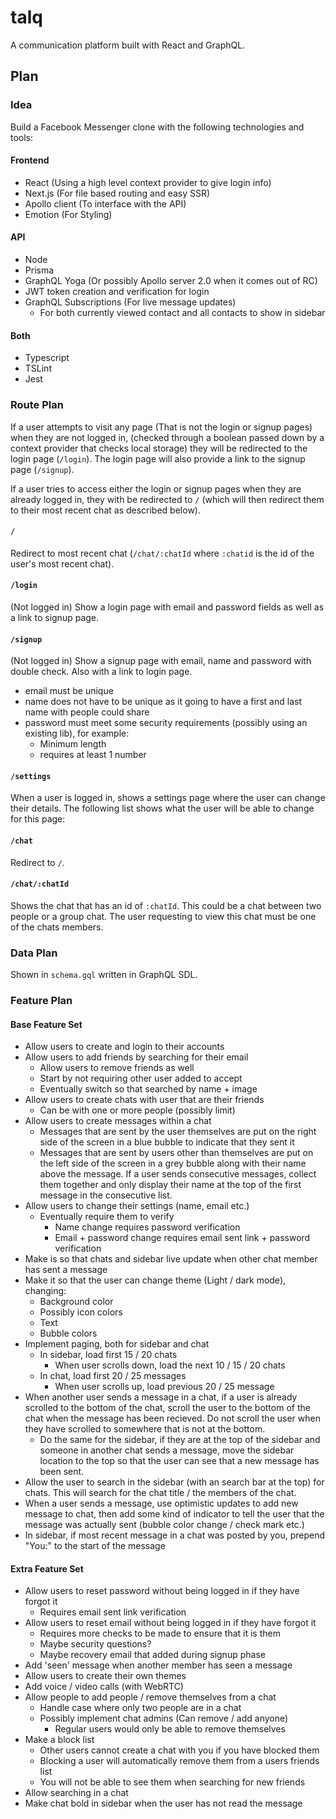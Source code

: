 # talq

A communication platform built with React and GraphQL.

## Plan

### Idea

Build a Facebook Messenger clone with the following technologies and tools:

#### Frontend

- React (Using a high level context provider to give login info)
- Next.js (For file based routing and easy SSR)
- Apollo client (To interface with the API)
- Emotion (For Styling)

#### API

- Node
- Prisma
- GraphQL Yoga (Or possibly Apollo server 2.0 when it comes out of RC)
- JWT token creation and verification for login
- GraphQL Subscriptions (For live message updates)
  - For both currently viewed contact and all contacts to show in sidebar

#### Both

- Typescript
- TSLint
- Jest

### Route Plan

If a user attempts to visit any page (That is not the login or signup pages)
when they are not logged in, (checked through a boolean passed down by a context
provider that checks local storage) they will be redirected to the login page
(`/login`). The login page will also provide a link to the signup page
(`/signup`).

If a user tries to access either the login or signup pages when they are already
logged in, they with be redirected to `/` (which will then redirect them to
their most recent chat as described below).

#### `/`

Redirect to most recent chat (`/chat/:chatId` where `:chatid` is the id of the
user's most recent chat).

#### `/login`

(Not logged in) Show a login page with email and password fields as well as a
link to signup page.

#### `/signup`

(Not logged in) Show a signup page with email, name and password with double
check. Also with a link to login page.

- email must be unique
- name does not have to be unique as it going to have a first and last name with
  people could share
- password must meet some security requirements (possibly using an existing
  lib), for example:
  - Minimum length
  - requires at least 1 number

#### `/settings`

When a user is logged in, shows a settings page where the user can change their
details. The following list shows what the user will be able to change for this
page:

#### `/chat`

Redirect to `/`.

#### `/chat/:chatId`

Shows the chat that has an id of `:chatId`. This could be a chat between two
people or a group chat. The user requesting to view this chat must be one of the
chats members.

### Data Plan

Shown in `schema.gql` written in GraphQL SDL.

### Feature Plan

#### Base Feature Set

- Allow users to create and login to their accounts
- Allow users to add friends by searching for their email
  - Allow users to remove friends as well
  - Start by not requiring other user added to accept
  - Eventually switch so that searched by name + image
- Allow users to create chats with user that are their friends
  - Can be with one or more people (possibly limit)
- Allow users to create messages within a chat
  - Messages that are sent by the user themselves are put on the right side of
    the screen in a blue bubble to indicate that they sent it
  - Messages that are sent by users other than themselves are put on the left
    side of the screen in a grey bubble along with their name above the message.
    If a user sends consecutive messages, collect them together and only display
    their name at the top of the first message in the consecutive list.
- Allow users to change their settings (name, email etc.)
  - Eventually require them to verify
    - Name change requires password verification
    - Email + password change requires email sent link + password verification
- Make is so that chats and sidebar live update when other chat member has sent
  a message
- Make it so that the user can change theme (Light / dark mode), changing:
  - Background color
  - Possibly icon colors
  - Text
  - Bubble colors
- Implement paging, both for sidebar and chat
  - In sidebar, load first 15 / 20 chats
    - When user scrolls down, load the next 10 / 15 / 20 chats
  - In chat, load first 20 / 25 messages
    - When user scrolls up, load previous 20 / 25 message
- When another user sends a message in a chat, if a user is already scrolled to
  the bottom of the chat, scroll the user to the bottom of the chat when the
  message has been recieved. Do not scroll the user when they have scrolled to
  somewhere that is not at the bottom.
  - Do the same for the sidebar, if they are at the top of the sidebar and
    someone in another chat sends a message, move the sidebar location to the
    top so that the user can see that a new message has been sent.
- Allow the user to search in the sidebar (with an search bar at the top) for
  chats. This will search for the chat title / the members of the chat.
- When a user sends a message, use optimistic updates to add new message to
  chat, then add some kind of indicator to tell the user that the message was
  actually sent (bubble color change / check mark etc.)
- In sidebar, if most recent message in a chat was posted by you, prepend "You:"
  to the start of the message

#### Extra Feature Set

- Allow users to reset password without being logged in if they have forgot it
  - Requires email sent link verification
- Allow users to reset email without being logged in if they have forgot it
  - Requires more checks to be made to ensure that it is them
  - Maybe security questions?
  - Maybe recovery email that added during signup phase
- Add 'seen' message when another member has seen a message
- Allow users to create their own themes
- Add voice / video calls (with WebRTC)
- Allow people to add people / remove themselves from a chat
  - Handle case where only two people are in a chat
  - Possibly implement chat admins (Can remove / add anyone)
    - Regular users would only be able to remove themselves
- Make a block list
  - Other users cannot create a chat with you if you have blocked them
  - Blocking a user will automatically remove them from a users friends list
  - You will not be able to see them when searching for new friends
- Allow searching in a chat
- Make chat bold in sidebar when the user has not read the message
